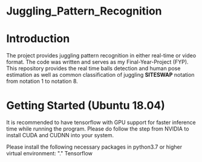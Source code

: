 # Juggling_Pattern_Recognition

# Introduction
The project provides juggling pattern recognition in either real-time or video format. The code was written and serves
as my Final-Year-Project (FYP). This repository provides the real time balls detection and human pose estimation as well as common classification of juggling **SITESWAP** notation from notation 1 to notation 8.

# Getting Started (Ubuntu 18.04)
It is recommended to have tensorflow with GPU support for faster inference time while running the program. Please do follow the step from NVIDIA to install CUDA and CUDNN into your system.

Please install the following necessary packages in python3.7 or higher virtual environment:
"." Tensorflow
